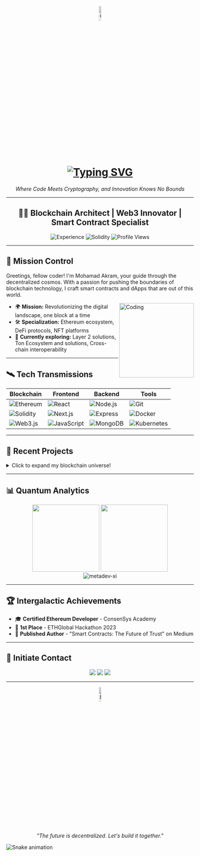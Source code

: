 <div align="center">
  <img src="https://media.licdn.com/dms/image/v2/D4D0BAQHooZC-xHAi6A/company-logo_100_100/company-logo_100_100/0/1720528944460?e=1733356800&v=beta&t=POsY0NgjtYgzmPssB6lHAj2Ud_7A0o2DrGw_Kznn4I8" alt="0x Technologies" width="10%">
  <h1>
    <a href="https://git.io/typing-svg"><img src="https://readme-typing-svg.demolab.com?font=Fira+Code&size=30&pause=1000&color=F7F7F7&center=true&vCenter=true&width=550&lines=🌟+Running+Blockchain+Universe;at+0x+Technologies+🌟" alt="Typing SVG" /></a>
  </h1>
  <p><i>Where Code Meets Cryptography, and Innovation Knows No Bounds</i></p>
</div>

---

<h2 align="center">👨‍💻 Blockchain Architect | Web3 Innovator | Smart Contract Specialist</h2>

<p align="center">
  <img src="https://img.shields.io/badge/Experience-6%2B%20Years-brightgreen?style=for-the-badge" alt="Experience">
  <img src="https://img.shields.io/badge/Solidity-2%2B%20Years-blue?style=for-the-badge" alt="Solidity">
  <img src="https://komarev.com/ghpvc/?username=metadev-xi&color=blueviolet&style=for-the-badge" alt="Profile Views">
</p>

---

## 🚀 Mission Control

Greetings, fellow coder! I'm Mohamad Akram, your guide through the decentralized cosmos. With a passion for pushing the boundaries of blockchain technology, I craft smart contracts and dApps that are out of this world. 

<img align="right" alt="Coding" width="200" src="https://media.giphy.com/media/qgQUggAC3Pfv687qPC/giphy.gif">

- 🌍 **Mission:** Revolutionizing the digital landscape, one block at a time
- 🛠 **Specialization:** Ethereum ecosystem, DeFi protocols, NFT platforms
- 🔭 **Currently exploring:** Layer 2 solutions, Ton Ecosystem and solutions, Cross-chain interoperability

---

## 🛰 Tech Transmissions

<div align="center">

| Blockchain | Frontend | Backend | Tools |
|------------|----------|---------|-------|
| ![Ethereum](https://img.shields.io/badge/-Ethereum-3C3C3D?style=flat-square&logo=ethereum&logoColor=white) | ![React](https://img.shields.io/badge/-React-61DAFB?style=flat-square&logo=react&logoColor=black) | ![Node.js](https://img.shields.io/badge/-Node.js-339933?style=flat-square&logo=node.js&logoColor=white) | ![Git](https://img.shields.io/badge/-Git-F05032?style=flat-square&logo=git&logoColor=white) |
| ![Solidity](https://img.shields.io/badge/-Solidity-363636?style=flat-square&logo=solidity&logoColor=white) | ![Next.js](https://img.shields.io/badge/-Next.js-000000?style=flat-square&logo=next.js&logoColor=white) | ![Express](https://img.shields.io/badge/-Express-000000?style=flat-square&logo=express&logoColor=white) | ![Docker](https://img.shields.io/badge/-Docker-2496ED?style=flat-square&logo=docker&logoColor=white) |
| ![Web3.js](https://img.shields.io/badge/-Web3.js-F16822?style=flat-square&logo=web3.js&logoColor=white) | ![JavaScript](https://img.shields.io/badge/-JavaScript-F7DF1E?style=flat-square&logo=javascript&logoColor=black) | ![MongoDB](https://img.shields.io/badge/-MongoDB-47A248?style=flat-square&logo=mongodb&logoColor=white) | ![Kubernetes](https://img.shields.io/badge/-Kubernetes-326CE5?style=flat-square&logo=kubernetes&logoColor=white) |

</div>

---

## 🌠 Recent Projects

<details>
  <summary>Click to expand my blockchain universe!</summary>

  1. **🔄 Uniswap V2 DEX** - Revolutionizing decentralized trading
  2. **🥞 PancakeSwap** - Leading AMM on BNB Chain
  3. **👛 Multichain Decentralized Wallet** - Secure, user-friendly crypto management
  4. **🤝 FriendTech** - Pioneering decentralized social trading
  5. **📊 Debank.com & Zapper.fi Clones** - Multichain wallet tracking and DeFi analytics
  6. **🚀 Crypto Launchpad** - Empowering new token launches
  7. **🖼️ OpenSea-like NFT Marketplace** - Facilitating digital art trading
  8. **🔐 Multi-Signature Decentralized Vault** - Enhanced security for digital assets
  9. **🛡️ Dehack.ai** - Cutting-edge smart contract security and monitoring
  10. **💎 Pololinks** - Innovative staking with rewards on Polygon
  11. **🤖 Crypto Tracking Telegram Bot** - Real-time transaction monitoring
  12. **🔍 Etherscan-like Block Explorer** - Blockchain transparency tool
  13. **📈 DeFi Dashboard** - Comprehensive portfolio management
  14. **🌴 Celo Chain NFT Marketplace** - Expanding NFT ecosystem
  15. **🔀 Anyswap Clone** - Cross-chain asset swapping
  16. **💼 Crypto Portfolio Tracker** - Intuitive asset management
  17. **📊 Decentralized & Centralized Trading Platforms** - Catering to all trader preferences
  18. **🤖 Uniswap/PancakeSwap Trading Bot** - Automated trading strategies
  19. **☀️ Solana Trading DEX** - High-speed, low-cost trading
  20. **🏆 Multichain Staking & Rewards** - On Tron, BNB, and Ethereum chains

</details>

---

## 📊 Quantum Analytics

<div align="center">
  <img height="180em" src="https://github-readme-stats.vercel.app/api?username=metadev-xi&show_icons=true&theme=radical&include_all_commits=true&count_private=true"/>
  <img height="180em" src="https://github-readme-stats.vercel.app/api/top-langs/?username=metadev-xi&layout=compact&langs_count=7&theme=radical"/>
</div>

<div align="center">
  <img src="https://github-readme-streak-stats.herokuapp.com/?user=metadev-xi&theme=radical" alt="metadev-xi" />
</div>

---

## 🏆 Intergalactic Achievements

- 🎓 **Certified Ethereum Developer** - ConsenSys Academy
- 🥇 **1st Place** - ETHGlobal Hackathon 2023
- 📝 **Published Author** - "Smart Contracts: The Future of Trust" on Medium

---

## 🌌 Initiate Contact

<p align="center">
  <a href="https://metadev-xi.vercel.app" target="_blank"><img src="https://img.shields.io/badge/-Website-FF7139?style=for-the-badge&logo=Firefox-Browser&logoColor=white"></a>
  <a href="https://linkedin.com/in/mohamad-akram" target="_blank"><img src="https://img.shields.io/badge/-LinkedIn-0077B5?style=for-the-badge&logo=linkedin&logoColor=white"></a>
  <a href="mailto:metadevxi@gmail.com"><img src="https://img.shields.io/badge/-Email-D14836?style=for-the-badge&logo=gmail&logoColor=white"></a>
</p>

---

<div align="center">
  <img src="https://media.licdn.com/dms/image/v2/D4D0BAQHooZC-xHAi6A/company-logo_100_100/company-logo_100_100/0/1720528944460?e=1733356800&v=beta&t=POsY0NgjtYgzmPssB6lHAj2Ud_7A0o2DrGw_Kznn4I8" alt="Footer" width="10%">
  <br>
  <i>"The future is decentralized. Let's build it together."</i>
</div>

![Snake animation](https://github.com/metadev-xi/metadev-xi/blob/output/github-contribution-grid-snake.svg)
